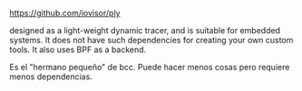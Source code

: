 https://github.com/iovisor/ply

designed as a light-weight dynamic tracer, and is suitable for embedded systems. It does not have such dependencies for creating your own custom tools. It also uses BPF as a backend.

Es el "hermano pequeño" de bcc. Puede hacer menos cosas pero requiere menos dependencias.
